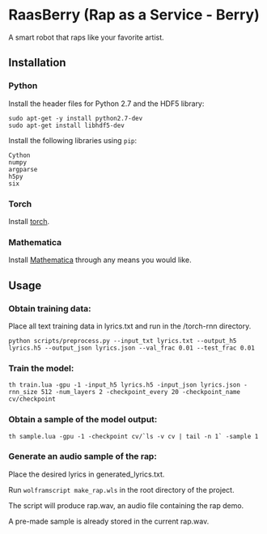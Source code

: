 # RaasBerry (Rap as a Service - Berry)
A smart robot that raps like your favorite artist.

## Installation
### __Python__
Install the header files for Python 2.7 and the HDF5 library:
```
sudo apt-get -y install python2.7-dev
sudo apt-get install libhdf5-dev
```

Install the following libraries using `pip`:
```
Cython
numpy
argparse
h5py
six
```

### __Torch__
Install [torch](http://torch.ch/docs/getting-started.html#_).

### __Mathematica__
Install [Mathematica](https://www.wolfram.com/mathematica/) through any means you would like.

## Usage
### Obtain training data:
Place all text training data in lyrics.txt and run in the /torch-rnn directory.
```
python scripts/preprocess.py --input_txt lyrics.txt --output_h5 lyrics.h5 --output_json lyrics.json --val_frac 0.01 --test_frac 0.01
```

### Train the model:
```
th train.lua -gpu -1 -input_h5 lyrics.h5 -input_json lyrics.json -rnn_size 512 -num_layers 2 -checkpoint_every 20 -checkpoint_name cv/checkpoint
```

### Obtain a sample of the model output:
```
th sample.lua -gpu -1 -checkpoint cv/`ls -v cv | tail -n 1` -sample 1
```

### Generate an audio sample of the rap:

Place the desired lyrics in generated_lyrics.txt.

Run `wolframscript make_rap.wls` in the root directory of the project.

The script will produce rap.wav, an audio file containing the rap demo.

A pre-made sample is already stored in the current rap.wav.
